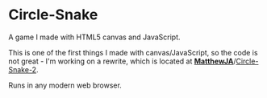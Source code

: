 Circle-Snake
============

A game I made with HTML5 canvas and JavaScript.

This is one of the first things I made with canvas/JavaScript, so the code is not great - I'm working on a rewrite, which is located at **[MatthewJA](http://github.com/MatthewJA)**/[Circle-Snake-2](http://github.com/MatthewJA/Circle-Snake-2).

Runs in any modern web browser.
